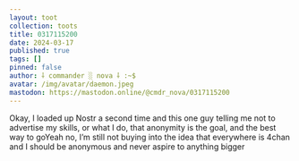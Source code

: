 ```yaml
---
layout: toot
collection: toots
title: 0317115200
date: 2024-03-17
published: true
tags: []
pinned: false
author: ⸸ commander ░ nova ⸸ :~$
avatar: /img/avatar/daemon.jpeg
mastodon: https://mastodon.online/@cmdr_nova/0317115200
---
```


Okay, I loaded up Nostr a second time and this one guy telling me not to advertise my skills, or what I do, that anonymity is the goal, and the best way to goYeah no, I’m still not buying into the idea that everywhere is 4chan and I should be anonymous and never aspire to anything bigger
